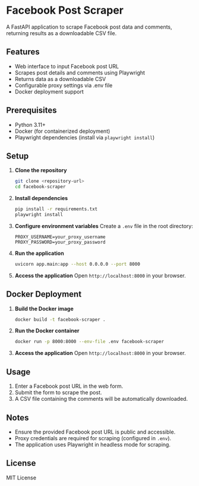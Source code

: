 # Facebook Post Scraper

A FastAPI application to scrape Facebook post data and comments, returning results as a downloadable CSV file.

## Features
- Web interface to input Facebook post URL
- Scrapes post details and comments using Playwright
- Returns data as a downloadable CSV
- Configurable proxy settings via .env file
- Docker deployment support

## Prerequisites
- Python 3.11+
- Docker (for containerized deployment)
- Playwright dependencies (install via `playwright install`)

## Setup

1. **Clone the repository**
   ```bash
   git clone <repository-url>
   cd facebook-scraper
   ```

2. **Install dependencies**
   ```bash
   pip install -r requirements.txt
   playwright install
   ```

3. **Configure environment variables**
   Create a `.env` file in the root directory:
   ```env
   PROXY_USERNAME=your_proxy_username
   PROXY_PASSWORD=your_proxy_password
   ```

4. **Run the application**
   ```bash
   uvicorn app.main:app --host 0.0.0.0 --port 8000
   ```

5. **Access the application**
   Open `http://localhost:8000` in your browser.

## Docker Deployment

1. **Build the Docker image**
   ```bash
   docker build -t facebook-scraper .
   ```

2. **Run the Docker container**
   ```bash
   docker run -p 8000:8000 --env-file .env facebook-scraper
   ```

3. **Access the application**
   Open `http://localhost:8000` in your browser.

## Usage
1. Enter a Facebook post URL in the web form.
2. Submit the form to scrape the post.
3. A CSV file containing the comments will be automatically downloaded.

## Notes
- Ensure the provided Facebook post URL is public and accessible.
- Proxy credentials are required for scraping (configured in `.env`).
- The application uses Playwright in headless mode for scraping.

## License
MIT License